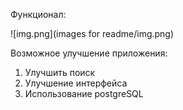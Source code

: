 Функционал:

![img.png](images for readme/img.png)


Возможное улучшение приложения:
1. Улучшить поиск
2. Улучшение интерфейса
3. Использование postgreSQL